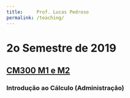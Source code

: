 ```yaml
---
title:     Prof. Lucas Pedroso
permalink: /teaching/
---
```


# 2o Semestre de 2019

## [CM300 M1 e M2](./CM300/)
### Introdução ao Cálculo (Administração)
